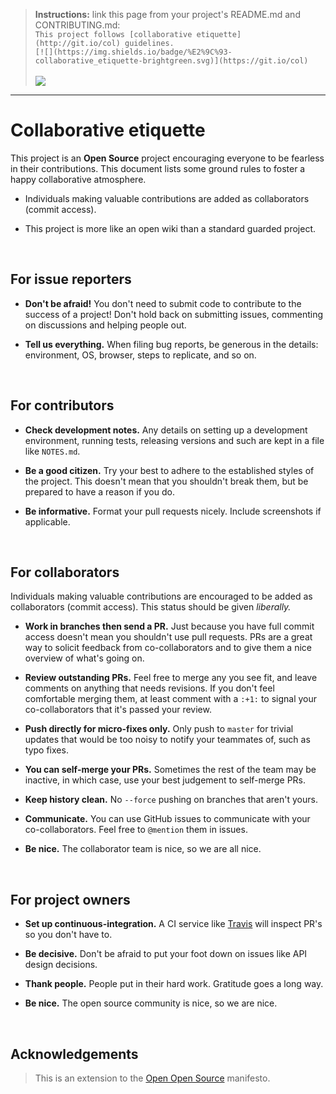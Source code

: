 > **Instructions:** link this page from your project's README.md and CONTRIBUTING.md:<br>
> `This project follows [collaborative etiquette](http://git.io/col) guidelines.`<br>
> `[![](https://img.shields.io/badge/%E2%9C%93-collaborative_etiquette-brightgreen.svg)](https://git.io/col)`<br>
> <br>
> [![](https://img.shields.io/badge/%E2%9C%93-collaborative_etiquette-brightgreen.svg)](https://git.io/col)

----

<a name='top'></a>

# Collaborative etiquette

This project is an **Open Source** project encouraging everyone to be fearless in their contributions. This document lists some ground rules to foster a happy collaborative atmosphere.

* Individuals making valuable contributions are added as collaborators (commit access).

* This project is more like an open wiki than a standard guarded project.

<br>

## For issue reporters

* __Don't be afraid!__ You don't need to submit code to contribute to the success of a project! Don't hold back on submitting issues, commenting on discussions and helping people out.

* __Tell us everything.__ When filing bug reports, be generous in the details: environment, OS, browser, steps to replicate, and so on.

<br>

## For contributors

* __Check development notes.__ Any details on setting up a development environment, running tests, releasing versions and such are kept in a file like `NOTES.md`.

* __Be a good citizen.__ Try your best to adhere to the established styles of the project. This doesn't mean that you shouldn't break them, but be prepared to have a reason if you do.

* __Be informative.__ Format your pull requests nicely. Include screenshots if applicable.

<br>

## For collaborators

Individuals making valuable contributions are encouraged to be added as collaborators (commit access). This status should be given *liberally.*

* __Work in branches then send a PR.__ Just because you have full commit access doesn't mean you shouldn't use pull requests. PRs are a great way to solicit feedback from co-collaborators and to give them a nice overview of what's going on.

* __Review outstanding PRs.__ Feel free to merge any you see fit, and leave comments on anything that needs revisions. If you don't feel comfortable merging them, at least comment with a `:+1:` to signal your co-collaborators that it's passed your review.

* __Push directly for micro-fixes only.__ Only push to `master` for trivial updates that would be too noisy to notify your teammates of, such as typo fixes.

* __You can self-merge your PRs.__ Sometimes the rest of the team may be inactive, in which case, use your best judgement to self-merge PRs.

* __Keep history clean.__ No `--force` pushing on branches that aren't yours.

* __Communicate.__ You can use GitHub issues to communicate with your co-collaborators. Feel free to `@mention` them in issues.

* __Be nice.__ The collaborator team is nice, so we are all nice.

<br>

## For project owners

* __Set up continuous-integration.__ A CI service like [Travis] will inspect PR's so you don't have to.

* __Be decisive.__ Don't be afraid to put your foot down on issues like API design decisions.

* __Thank people.__ People put in their hard work. Gratitude goes a long way.

* __Be nice.__ The open source community is nice, so we are nice.

[Travis]: https://travis-ci.org/

<br>

## Acknowledgements

> This is an extension to the [Open Open Source] manifesto.

[Open Open Source]: http://openopensource.org/
